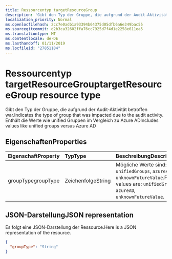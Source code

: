 ```yaml
---
title: Ressourcentyp targetResourceGroup
description: 'Gibt den Typ der Gruppe, die aufgrund der Audit-Aktivität betroffen war. Enthält die Werte wie unified Gruppen im Vergleich zu Azure AD '
localization_priority: Normal
ms.openlocfilehash: 2cc7e0adb1a93394b64375d05dfb6a6e349bac55
ms.sourcegitcommit: d2b3ca32602ffa76cc7925d7f4d1e2258e611ea5
ms.translationtype: MT
ms.contentlocale: de-DE
ms.lasthandoff: 01/11/2019
ms.locfileid: "27851184"
---
```

# <a name="targetresourcegroup-resource-type"></a><span data-ttu-id="e270b-104">Ressourcentyp targetResourceGroup</span><span class="sxs-lookup"><span data-stu-id="e270b-104">targetResourceGroup resource type</span></span>
<span data-ttu-id="e270b-105">Gibt den Typ der Gruppe, die aufgrund der Audit-Aktivität betroffen war.</span><span class="sxs-lookup"><span data-stu-id="e270b-105">Indicates the type of group that was impacted due to the audit activity.</span></span> <span data-ttu-id="e270b-106">Enthält die Werte wie unified Gruppen im Vergleich zu Azure AD</span><span class="sxs-lookup"><span data-stu-id="e270b-106">Includes values like unified groups versus Azure AD</span></span> 



## <a name="properties"></a><span data-ttu-id="e270b-107">Eigenschaften</span><span class="sxs-lookup"><span data-stu-id="e270b-107">Properties</span></span>
| <span data-ttu-id="e270b-108">Eigenschaft</span><span class="sxs-lookup"><span data-stu-id="e270b-108">Property</span></span>     | <span data-ttu-id="e270b-109">Typ</span><span class="sxs-lookup"><span data-stu-id="e270b-109">Type</span></span>   |<span data-ttu-id="e270b-110">Beschreibung</span><span class="sxs-lookup"><span data-stu-id="e270b-110">Description</span></span>|
|:---------------|:--------|:----------|
|<span data-ttu-id="e270b-111">groupType</span><span class="sxs-lookup"><span data-stu-id="e270b-111">groupType</span></span>|<span data-ttu-id="e270b-112">Zeichenfolge</span><span class="sxs-lookup"><span data-stu-id="e270b-112">String</span></span>| <span data-ttu-id="e270b-113">Mögliche Werte sind: `unifiedGroups`, `azureAD` und `unknownFutureValue`.</span><span class="sxs-lookup"><span data-stu-id="e270b-113">Possible values are: `unifiedGroups`, `azureAD`, `unknownFutureValue`.</span></span>|

## <a name="json-representation"></a><span data-ttu-id="e270b-114">JSON-Darstellung</span><span class="sxs-lookup"><span data-stu-id="e270b-114">JSON representation</span></span>

<span data-ttu-id="e270b-115">Es folgt eine JSON-Darstellung der Ressource.</span><span class="sxs-lookup"><span data-stu-id="e270b-115">Here is a JSON representation of the resource.</span></span>

<!-- {
  "blockType": "resource",
  "optionalProperties": [

  ],
  "@odata.type": "microsoft.graph.targetResourceGroup"
}-->

```json
{
  "groupType": "String"
}

```

<!-- uuid: 8fcb5dbc-d5aa-4681-8e31-b001d5168d79
2015-10-25 14:57:30 UTC -->
<!-- {
  "type": "#page.annotation",
  "description": "targetResourceGroup resource",
  "keywords": "",
  "section": "documentation",
  "tocPath": ""
}-->
